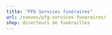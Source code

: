 ```yaml
---
title: "PFG Services funéraires"
url: /vanves/pfg-services-funeraires/
shop: directeurs de funérailles
---
```

